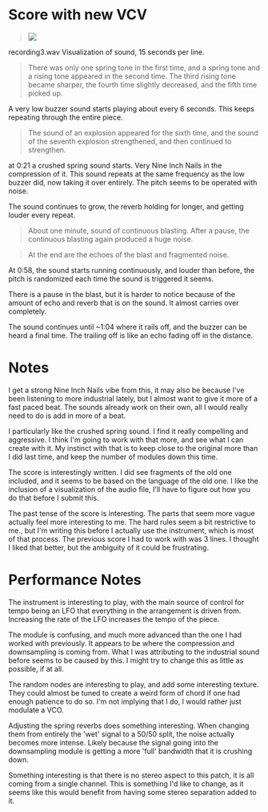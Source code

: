
# Score with new VCV
><img src= "https://drive.google.com/uc?export=view&id=1V_YOUSdHdZDggCATyfudO_lTWHjKEX8P">
recording3.wav
Visualization of sound, 15 seconds per line.

>There was only one spring tone in the first time, and a spring tone and a rising tone appeared in the second time. The third rising tone became sharper, the fourth time slightly decreased, and the fifth time picked up.

A very low buzzer sound starts playing about every 6 seconds. This keeps repeating through the entire piece.

>The sound of an explosion appeared for the sixth time, and the sound of the seventh explosion strengthened, and then continued to strengthen.

at 0:21 a crushed spring sound starts. Very Nine Inch Nails in the compression of it. This sound repeats at the same frequency as the low buzzer did, now taking it over entirely. The pitch seems to be operated with noise.

The sound continues to grow, the reverb holding for longer, and getting louder every repeat.

>About one minute, sound of continuous blasting. After a pause, the continuous blasting again produced a huge noise.

>At the end are the echoes of the blast and fragmented noise.

At 0:58, the sound starts running continuously, and louder than before, the pitch is randomized each time the sound is triggered it seems.

There is a pause in the blast, but it is harder to notice because of the amount of echo and reverb that is on the sound. It almost carries over completely.

The sound continues until  ~1:04 where it rails off, and the buzzer can be heard a final time. The trailing off is like an echo fading off in the distance.

# Notes

I get a strong Nine Inch Nails vibe from this, it may also be because I've been listening to more industrial lately, but I almost want to give it more of a fast paced beat. The sounds already work on their own, all I would really need to do is add in more of a beat.

I particularly like the crushed spring sound. I find it really compelling and aggressive. I think I'm going to work with that more, and see what I can create with it. My instinct with that is to keep close to the original more than I did last time, and keep the number of modules down this time.

The score is interestingly written. I did see fragments of the old one included, and it seems to be based on the language of the old one. I like the inclusion of a visualization of the audio file, I'll have to figure out how you do that before I submit this.

The past tense of the score is interesting. The parts that seem more vague actually feel more interesting to me. The hard rules seem a bit restrictive to me., but I'm writing this before I actually use the instrument, which is most of that process. The previous score I had to work with was 3 lines. I thought I liked that better, but the ambiguity of it could be frustrating.

# Performance Notes

The instrument is interesting to play, with the main source of control for tempo being an LFO that everything in the arrangement is driven from. Increasing the rate of the LFO increases the tempo of the piece.

The module is confusing, and much more advanced than the one I had worked with previously. It appears to be where the compression and downsampling is coming from. What I was attributing to the industrial sound before seems to be caused by this. I might try to change this as little as possible, if at all.

The random nodes are interesting to play, and add some interesting texture. They could almost be tuned to create a weird form of chord if one had enough patience to do so. I'm not implying that I do, I would rather just modulate a VCO.

Adjusting the spring reverbs does something interesting. When changing them from entirely the 'wet' signal to a 50/50 split, the noise actually becomes more intense. Likely because the signal going into the downsampling module is getting a more 'full' bandwidth that it is crushing down.

Something interesting is that there is no stereo aspect to this patch, it is all coming from a single channel. This is something I'd like to change, as it seems like this would benefit from having some stereo separation added to it.
